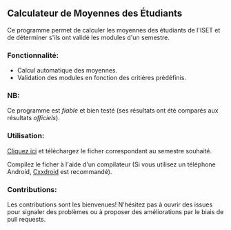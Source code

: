 ## Calculateur de Moyennes des Étudiants

Ce programme permet de calculer les moyennes des étudiants de l'ISET et de déterminer s'ils ont validé les modules d'un semestre.

### Fonctionnalité:
- Calcul automatique des moyennes.
- Validation des modules en fonction des critières prédéfinis.

### NB:
Ce programme est *fiable* et bien testé (ses résultats ont été comparés aux résultats *officiels*).

### Utilisation:
[Cliquez ici](https://github.com/OussamaTeyib/ISET/tree/main/src/Departements) et téléchargez le ficher correspondant au semestre souhaité.

Compilez le ficher à l'aide d'un compilateur (Si vous utilisez un téléphone Android, [Cxxdroid](https://play.google.com/store/apps/details?id=ru.iiec.cxxdroid) est recommandé).

### Contributions:
Les contributions sont les bienvenues! N'hésitez pas à ouvrir des issues pour signaler des problèmes ou à proposer des améliorations par le biais de pull requests.